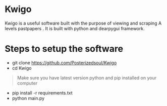 # Kwigo

Kwigo is a useful software built with the purpose of viewing and scraping A levels pastpapers . It is built with python and dearpygui framework.

# Steps to setup the software

  - git clone https://github.com/Posterizedsoul/Kwigo
  - cd Kwigo
 
> Make sure you have latest version python and pip installed on your computer

  - pip install -r requirements.txt
  - python main.py
  
